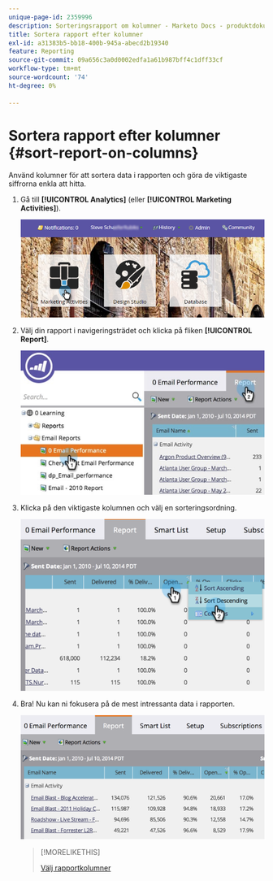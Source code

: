 ```yaml
---
unique-page-id: 2359996
description: Sorteringsrapport om kolumner - Marketo Docs - produktdokumentation
title: Sortera rapport efter kolumner
exl-id: a31383b5-bb18-400b-945a-abecd2b19340
feature: Reporting
source-git-commit: 09a656c3a0d0002edfa1a61b987bff4c1dff33cf
workflow-type: tm+mt
source-wordcount: '74'
ht-degree: 0%

---
```


# Sortera rapport efter kolumner {#sort-report-on-columns}

Använd kolumner för att sortera data i rapporten och göra de viktigaste siffrorna enkla att hitta.

1. Gå till **[!UICONTROL Analytics]** (eller **[!UICONTROL Marketing Activities]**).

   ![](assets/login-marketing-activities.png)

1. Välj din rapport i navigeringsträdet och klicka på fliken **[!UICONTROL Report]**.

   ![](assets/reports2.jpg)

1. Klicka på den viktigaste kolumnen och välj en sorteringsordning.

   ![](assets/image2014-9-16-10-3a47-3a46.png)

1. Bra! Nu kan ni fokusera på de mest intressanta data i rapporten.

   ![](assets/image2014-9-16-10-3a47-3a50.png)

   >[!MORELIKETHIS]
   >
   >[Välj rapportkolumner](/help/marketo/product-docs/reporting/basic-reporting/editing-reports/select-report-columns.md)
